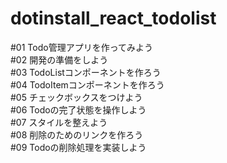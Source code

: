 # dotinstall_react_todolist
#01 Todo管理アプリを作ってみよう</br>
#02 開発の準備をしよう</br>
#03 TodoListコンポーネントを作ろう</br>
#04 TodoItemコンポーネントを作ろう</br>
#05 チェックボックスをつけよう</br>
#06 Todoの完了状態を操作しよう</br>
#07 スタイルを整えよう</br>
#08 削除のためのリンクを作ろう</br>
#09 Todoの削除処理を実装しよう
